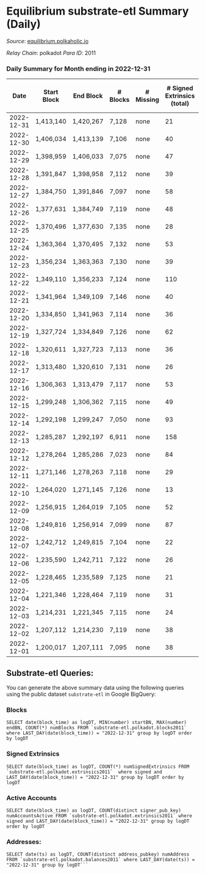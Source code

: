 # Equilibrium substrate-etl Summary (Daily)

_Source_: [equilibrium.polkaholic.io](https://equilibrium.polkaholic.io)

*Relay Chain*: polkadot
*Para ID*: 2011



### Daily Summary for Month ending in 2022-12-31


| Date | Start Block | End Block | # Blocks | # Missing | # Signed Extrinsics (total) | # Active Accounts | # Addresses with Balances | # Events | # Transfers | # XCM Transfers In | # XCM Transfers Out |
| ---- | ----------- | --------- | -------- | --------- | --------------------------- | ----------------- | ------------------------- | -------- | ----------- | ------------------ | ------------------- |
| 2022-12-31 | 1,413,140 | 1,420,267 | 7,128 | none  | 21 | 18 |  | 207,214 |   | 1  |   |
| 2022-12-30 | 1,406,034 | 1,413,139 | 7,106 | none  | 40 | 29 |  | 206,104 |   | 3  |   |
| 2022-12-29 | 1,398,959 | 1,406,033 | 7,075 | none  | 47 | 31 |  | 204,413 |   | 8  |   |
| 2022-12-28 | 1,391,847 | 1,398,958 | 7,112 | none  | 39 | 26 |  | 205,520 |   | 8  |   |
| 2022-12-27 | 1,384,750 | 1,391,846 | 7,097 | none  | 58 | 43 |  | 204,798 |   | 24  |   |
| 2022-12-26 | 1,377,631 | 1,384,749 | 7,119 | none  | 48 | 23 |  | 192,295 |   | 15  |   |
| 2022-12-25 | 1,370,496 | 1,377,630 | 7,135 | none  | 28 | 18 |  | 172,754 |   | 4  |   |
| 2022-12-24 | 1,363,364 | 1,370,495 | 7,132 | none  | 53 | 36 |  | 172,727 |   | 2  |   |
| 2022-12-23 | 1,356,234 | 1,363,363 | 7,130 | none  | 39 | 29 |  | 172,588 |   | 4  |   |
| 2022-12-22 | 1,349,110 | 1,356,233 | 7,124 | none  | 110 | 82 |  | 172,875 |   | 4  |   |
| 2022-12-21 | 1,341,964 | 1,349,109 | 7,146 | none  | 40 | 22 |  | 173,467 |   | 2  |   |
| 2022-12-20 | 1,334,850 | 1,341,963 | 7,114 | none  | 36 | 27 |  | 172,251 |   | 2  |   |
| 2022-12-19 | 1,327,724 | 1,334,849 | 7,126 | none  | 62 | 30 |  | 163,851 |   | 6  |   |
| 2022-12-18 | 1,320,611 | 1,327,723 | 7,113 | none  | 36 | 29 |  | 148,566 |   | 1  |   |
| 2022-12-17 | 1,313,480 | 1,320,610 | 7,131 | none  | 26 | 20 |  | 148,898 |   | 2  |   |
| 2022-12-16 | 1,306,363 | 1,313,479 | 7,117 | none  | 53 | 28 |  | 148,720 |   | 1  |   |
| 2022-12-15 | 1,299,248 | 1,306,362 | 7,115 | none  | 49 | 26 |  | 148,621 |   | 6  |   |
| 2022-12-14 | 1,292,198 | 1,299,247 | 7,050 | none  | 93 | 45 |  | 147,466 |   | 10  |   |
| 2022-12-13 | 1,285,287 | 1,292,197 | 6,911 | none  | 158 | 92 |  | 144,627 |   | 11  |   |
| 2022-12-12 | 1,278,264 | 1,285,286 | 7,023 | none  | 84 | 49 |  | 146,991 |   | 10  |   |
| 2022-12-11 | 1,271,146 | 1,278,263 | 7,118 | none  | 29 | 26 |  | 148,675 |   |   |   |
| 2022-12-10 | 1,264,020 | 1,271,145 | 7,126 | none  | 13 | 6 |  | 148,723 |   |   |   |
| 2022-12-09 | 1,256,915 | 1,264,019 | 7,105 | none  | 52 | 25 |  | 148,589 |   | 2  |   |
| 2022-12-08 | 1,249,816 | 1,256,914 | 7,099 | none  | 87 | 29 |  | 144,607 |   | 13  |   |
| 2022-12-07 | 1,242,712 | 1,249,815 | 7,104 | none  | 22 | 21 |  | 138,860 |   | 2  |   |
| 2022-12-06 | 1,235,590 | 1,242,711 | 7,122 | none  | 26 | 26 |  | 139,239 |   |   |   |
| 2022-12-05 | 1,228,465 | 1,235,589 | 7,125 | none  | 21 | 19 |  | 138,653 |   |   |   |
| 2022-12-04 | 1,221,346 | 1,228,464 | 7,119 | none  | 31 | 26 |  | 139,196 |   | 1  |   |
| 2022-12-03 | 1,214,231 | 1,221,345 | 7,115 | none  | 24 | 21 |  | 139,095 |   |   |   |
| 2022-12-02 | 1,207,112 | 1,214,230 | 7,119 | none  | 38 | 35 |  | 139,268 |   |   |   |
| 2022-12-01 | 1,200,017 | 1,207,111 | 7,095 | none  | 38 | 30 |  | 138,760 |   |   |   |

## Substrate-etl Queries:
You can generate the above summary data using the following queries using the public dataset `substrate-etl` in Google BigQuery:


### Blocks
```
SELECT date(block_time) as logDT, MIN(number) startBN, MAX(number) endBN, COUNT(*) numBlocks FROM `substrate-etl.polkadot.blocks2011`  where LAST_DAY(date(block_time)) = "2022-12-31" group by logDT order by logDT
```


### Signed Extrinsics
```
SELECT date(block_time) as logDT, COUNT(*) numSignedExtrinsics FROM `substrate-etl.polkadot.extrinsics2011`  where signed and LAST_DAY(date(block_time)) = "2022-12-31" group by logDT order by logDT
```


### Active Accounts
```
SELECT date(block_time) as logDT, COUNT(distinct signer_pub_key) numAccountsActive FROM `substrate-etl.polkadot.extrinsics2011` where signed and LAST_DAY(date(block_time)) = "2022-12-31" group by logDT order by logDT
```


### Addresses:
```
SELECT date(ts) as logDT, COUNT(distinct address_pubkey) numAddress FROM `substrate-etl.polkadot.balances2011` where LAST_DAY(date(ts)) = "2022-12-31" group by logDT```

